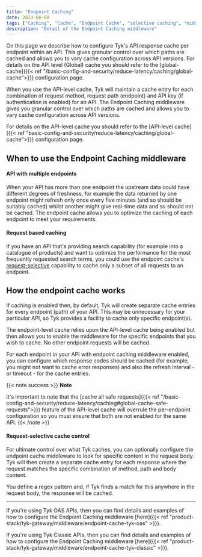```yaml
---
title: "Endpoint Caching"
date: 2023-06-08
tags: ["Caching", "Cache", "Endpoint Cache", "selective caching", "middleware", "per-endpoint"]
description: "Detail of the Endpoint Caching middleware"
---
```


On this page we describe how to configure Tyk's API response cache per endpoint within an API. This gives granular control over which paths are cached and allows you to vary cache configuration across API versions. For details on the API level (Global) cache you should refer to the [global-cache]({{< ref "/basic-config-and-security/reduce-latency/caching/global-cache">}}) configuration page.

When you use the API-level cache, Tyk will maintain a cache entry for each combination of request method, request path (endpoint) and API key (if authentication is enabled) for an API. The Endpoint Caching middleware gives you granular control over which paths are cached and allows you to vary cache configuration across API versions.

For details on the API-level cache you should refer to the [API-level cache]({{< ref "basic-config-and-security/reduce-latency/caching/global-cache">}}) configuration page.

## When to use the Endpoint Caching middleware
#### API with multiple endpoints
When your API has more than one endpoint the upstream data could have different degrees of freshness, for example the data returned by one endpoint might refresh only once every five minutes (and so should be suitably cached) whilst another might give real-time data and so should not be cached. The endpoint cache allows you to optimize the caching of each endpoint to meet your requirements.

#### Request based caching
If you have an API that's providing search capability (for example into a catalogue of products) and want to optimize the performance for the most frequently requested search terms, you could use the endpoint cache's [request-selective](#request-selective-cache-control) capability to cache only a subset of all requests to an endpoint.

## How the endpoint cache works
If caching is enabled then, by default, Tyk will create separate cache entries for every endpoint (path) of your API. This may be unnecessary for your particular API, so Tyk provides a facility to cache only specific endpoint(s).

The endpoint-level cache relies upon the API-level cache being enabled but then allows you to enable the middleware for the specific endpoints that you wish to cache. No other endpoint requests will be cached.

For each endpoint in your API with endpoint caching middleware enabled, you can configure which response codes should be cached (for example, you might not want to cache error responses) and also the refresh interval - or timeout - for the cache entries.

{{< note success >}}
**Note** 

It's important to note that the [cache all safe requests]({{< ref "/basic-config-and-security/reduce-latency/caching#global-cache-safe-requests">}}) feature of the API-level cache will overrule the per-endpoint configuration so you must ensure that both are not enabled for the same API.
{{< /note >}}

#### Request-selective cache control
For ultimate control over what Tyk caches, you can optionally configure the endpoint cache middleware to look for specific content in the request body. Tyk will then create a separate cache entry for each response where the request matches the specific combination of method, path and body content.

You define a regex pattern and, if Tyk finds a match for this anywhere in the request body, the response will be cached.  

<hr>

If you're using Tyk OAS APIs, then you can find details and examples of how to configure the Endpoint Caching middleware [here]({{< ref "product-stack/tyk-gateway/middleware/endpoint-cache-tyk-oas" >}}).

If you're using Tyk Classic APIs, then you can find details and examples of how to configure the Endpoint Caching middleware [here]({{< ref "product-stack/tyk-gateway/middleware/endpoint-cache-tyk-classic" >}}).

<!-- proposed "summary box" to be shown graphically on each middleware page
 ## Internal Endpoint middleware summary
  - The Endpoint Cache middleware is an optional stage in Tyk's API Request processing chain, sitting between the [TBC]() and [TBC]() middleware.
  - The Endpoint Cache middleware can be configured at the per-endpoint level within the API Definition and is supported by the API Designer within the Tyk Dashboard. 
 -->
